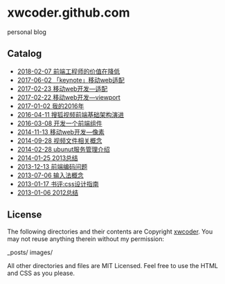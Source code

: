 xwcoder.github.com
==================

personal blog

## Catalog

* [2018-02-07  前端工程师的价值在降低](https://github.com/xwcoder/xwcoder.github.com/issues/15)
* [2017-06-02  「keynote」移动web适配](https://github.com/xwcoder/xwcoder.github.com/issues/14)
* [2017-02-23  移动web开发—适配](https://github.com/xwcoder/xwcoder.github.com/issues/13)
* [2017-02-22  移动web开发—viewport](https://github.com/xwcoder/xwcoder.github.com/issues/12)
* [2017-01-02  我的2016年](https://github.com/xwcoder/xwcoder.github.com/issues/11)
* [2016-04-11  搜狐视频前端基础架构演进](https://github.com/xwcoder/xwcoder.github.com/issues/10)
* [2016-03-08  开发一个前端组件](https://github.com/xwcoder/xwcoder.github.com/issues/9)
* [2014-11-13  移动web开发—像素](https://github.com/xwcoder/xwcoder.github.com/issues/8)
* [2014-09-28  视频文件相关概念](https://github.com/xwcoder/xwcoder.github.com/issues/7)
* [2014-02-28  ubunut服务管理介绍](https://github.com/xwcoder/xwcoder.github.com/issues/6)
* [2014-01-25  2013总结](https://github.com/xwcoder/xwcoder.github.com/issues/5)
* [2013-12-13  前端编码问题](https://github.com/xwcoder/xwcoder.github.com/issues/4)
* [2013-07-06  输入法概念](https://github.com/xwcoder/xwcoder.github.com/issues/3)
* [2013-01-17  书评:css设计指南](https://github.com/xwcoder/xwcoder.github.com/issues/2)
* [2013-01-06  2012总结](https://github.com/xwcoder/xwcoder.github.com/issues/1)

## License

The following directories and their contents are Copyright [xwcoder](https://github.com/xwcoder). You may not reuse anything therein without my permission:

_posts/
images/

All other directories and files are MIT Licensed. Feel free to use the HTML and CSS as you please.
